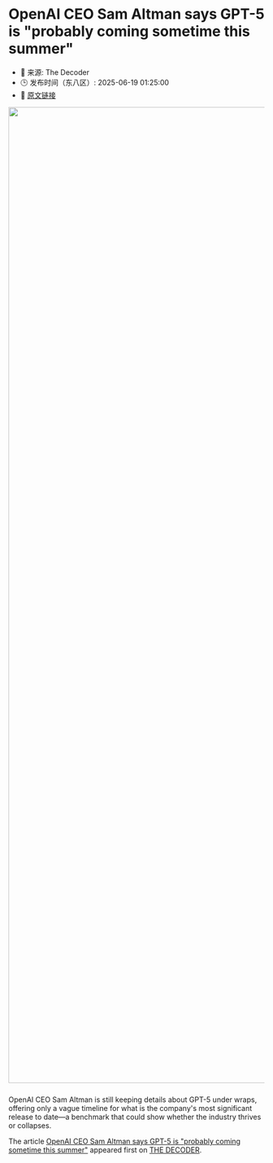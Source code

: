 # OpenAI CEO Sam Altman says GPT-5 is "probably coming sometime this summer"
- 📅 来源: The Decoder
- 🕒 发布时间（东八区）: 2025-06-19 01:25:00
- 🔗 [原文链接](https://the-decoder.com/openai-ceo-sam-altman-says-gpt-5-is-probably-coming-sometime-this-summer/)

<p><img alt="" class="attachment-full size-full wp-post-image" height="1080" src="https://the-decoder.com/wp-content/uploads/2025/06/openai_podcast_sam_altman.png" style="height: auto; margin-bottom: 10px;" width="1920" /></p>
<p>        OpenAI CEO Sam Altman is still keeping details about GPT-5 under wraps, offering only a vague timeline for what is the company's most significant release to date—a benchmark that could show whether the industry thrives or collapses.</p>
<p>The article <a href="https://the-decoder.com/openai-ceo-sam-altman-says-gpt-5-is-probably-coming-sometime-this-summer/">OpenAI CEO Sam Altman says GPT-5 is &quot;probably coming sometime this summer&quot;</a> appeared first on <a href="https://the-decoder.com">THE DECODER</a>.</p>